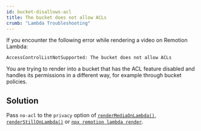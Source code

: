 ```yaml
---
id: bucket-disallows-acl
title: The bucket does not allow ACLs
crumb: "Lambda Troubleshooting"
---
```


If you encounter the following error while rendering a video on Remotion Lambda:

```
AccessControlListNotSupported: The bucket does not allow ACLs
```

You are trying to render into a bucket that has the ACL feature disabled and handles its permissions in a different way, for example through bucket policies.

## Solution

Pass `no-acl` to the `privacy` option of [`renderMediaOnLambda()`](/docs/lambda/rendermediaonlambda#privacy), [`renderStillOnLambda()`](/docs/lambda/renderstillonlambda#privacy) or [`npx remotion lambda render`](/docs/lambda/cli/render#--privacy).

